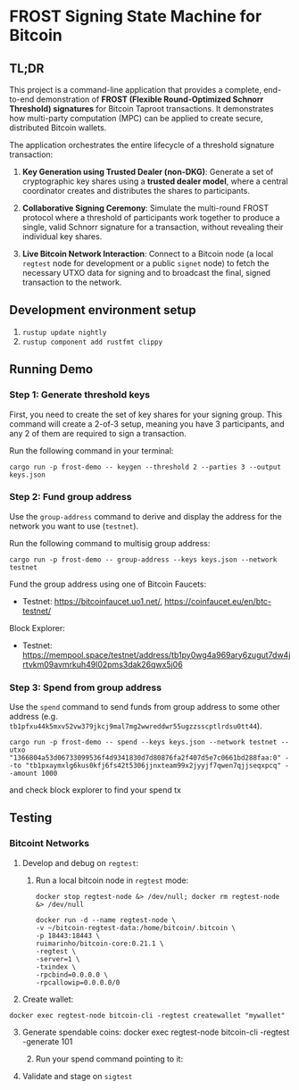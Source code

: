 # FROST Signing State Machine for Bitcoin

## TL;DR

This project is a command-line application that provides a complete, end-to-end demonstration of 
**FROST (Flexible Round-Optimized Schnorr Threshold) signatures** for Bitcoin Taproot transactions. 
It demonstrates how multi-party computation (MPC) can be applied to create secure, distributed 
Bitcoin wallets.

The application orchestrates the entire lifecycle of a threshold signature transaction:

1.  **Key Generation using Trusted Dealer (non-DKG)**: 
    Generate a set of cryptographic key shares using a **trusted dealer model**, where a central 
    coordinator creates and distributes the shares to participants.

2.  **Collaborative Signing Ceremony**: Simulate the multi-round FROST protocol where a threshold 
    of participants work together to produce a single, valid Schnorr signature for a transaction, 
    without revealing their individual key shares.

3.  **Live Bitcoin Network Interaction**: Connect to a Bitcoin node 
    (a local `regtest` node for development or a public `signet` node) to fetch the necessary 
    UTXO data for signing and to broadcast the final, signed transaction to the network.


## Development environment setup

1. `rustup update nightly`
2. `rustup component add rustfmt clippy`

## Running Demo

### Step 1: Generate threshold keys

First, you need to create the set of key shares for your signing group. This command will create 
a 2-of-3 setup, meaning you have 3 participants, and any 2 of them are required to sign a 
transaction.

Run the following command in your terminal:

```shell
cargo run -p frost-demo -- keygen --threshold 2 --parties 3 --output keys.json
```

### Step 2: Fund group address

Use the `group-address` command to derive and display the address for the network you want to use (`testnet`).

Run the following command to multisig group address:

```shell
cargo run -p frost-demo -- group-address --keys keys.json --network testnet
```

Fund the group address using one of Bitcoin Faucets:
- Testnet: https://bitcoinfaucet.uo1.net/, https://coinfaucet.eu/en/btc-testnet/

Block Explorer:
- Testnet: https://mempool.space/testnet/address/tb1py0wg4a969ary6zugut7dw4jrtvkm09avmrkuh49l02pms3dak26qwx5j06

### Step 3: Spend from group address

Use the `spend` command to send funds from group address to some other address (e.g. `tb1pfxu44k5mxv52vw379jkcj9mal7mg2wwreddwr55ugzzsscptlrdsu0tt44`).

```shell
cargo run -p frost-demo -- spend --keys keys.json --network testnet --utxo "1366804a53d06733099536f4d9341830d7d80876fa2f407d5e7c0661bd288faa:0" --to "tb1pxaymxlg6kus0kfj6fs42t5306jjnxteam99x2jyyjf7qwen7qjjseqxpcq" --amount 1000
```

and check block explorer to find your spend tx

## Testing

### Bitcoint Networks

1. Develop and debug on `regtest`:

   1. Run a local bitcoin node in `regtest` mode:
        ```shell
        docker stop regtest-node &> /dev/null; docker rm regtest-node &> /dev/null

        docker run -d --name regtest-node \
        -v ~/bitcoin-regtest-data:/home/bitcoin/.bitcoin \
        -p 18443:18443 \
        ruimarinho/bitcoin-core:0.21.1 \
        -regtest \
        -server=1 \
        -txindex \
        -rpcbind=0.0.0.0 \
        -rpcallowip=0.0.0.0/0
        ```

2. Create wallet:
```shell
docker exec regtest-node bitcoin-cli -regtest createwallet "mywallet"
```

3. Generate spendable coins:
   docker exec regtest-node bitcoin-cli -regtest -generate 101
      
   2. Run your spend command pointing to it:

2. Validate and stage on `sigtest`
